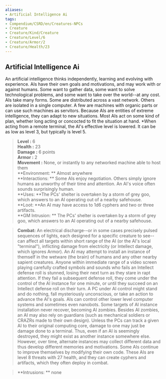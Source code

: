 ```yaml
---
aliases:
- Artificial Intelligence Ai
tags:
- Compendium/CSRD/en/Creatures-NPCs
- Creature
- Creature/Kind/Creature
- Creature/Level/6
- Creature/Armor/2
- Creature/Health/23
---
```


  
## Artificial Intelligence Ai  
An artificial intelligence thinks independently, learning and evolving with experience. AIs have their own goals and motivations, and may work with or against humans. Some want to gather data, some want to solve technological problems, and some want to take over the world--at any cost. 
AIs take many forms. Some are distributed across a vast network. Others are isolated in a single computer. A few are machines with organic parts or can use such machines as servitors. 
Because AIs are entities of extreme intelligence, they can adapt to new situations. Most AIs act on some kind of plan, whether long acting or concocted to fit the situation at hand.
*When acting from a remote terminal, the AI's effective level is lowered. It can be as low as level 3, but typically is level 5.  

  
> **Level :** 6  
> **Health :** 23  
> **Damage :** 6 points  
> **Armor :** 2  
> **Movement :** None, or instantly to any networked machine able to host them  
> **Environment: ** Almost anywhere  
> **Interactions: ** Some AIs enjoy negotiation. Others simply ignore humans as unworthy of their time and attention. An AI's voice often sounds surprisingly human.  
> **Uses: **The PCs' shelter is overtaken by a storm of grey goo, which answers to an AI operating out of a nearby safehouse.  
> **Loot: **An AI may have access to 1d6 cyphers and two or three artifacts.  
> **GM Intrusion: ** The PCs' shelter is overtaken by a storm of grey goo, which answers to an AI operating out of a nearby safehouse.  

> **Combat:** 
> An electrical discharge--or in some cases precisely pulsed sequences of lights, each designed for a specific creature to see--can affect all targets within short range of the AI (or the AI's local "terminal"), inflicting damage from electricity (or Intellect damage, which ignores Armor). 
An AI may attempt to install an instance of themself in the wetware (the brain) of humans and any other nearby sapient creatures. Anyone within immediate range of a video screen playing carefully crafted symbols and sounds who fails an Intellect defense roll is stunned, losing their next turn as they stare in rapt attention. If they fail a subsequent defense roll, they come under the control of the AI instance for one minute, or until they succeed on an Intellect defense roll on their turn. A PC under AI control might stand and do nothing, fall mysteriously unconscious, or take an action to advance the AI's goals. 
AIs can control other lower level computer systems and sometimes even nanobots. 
Some targets of AI instance installation never recover, becoming AI zombies. Besides AI zombies, an AI may also rely on guardians (such as mechanical soldiers or CRAZRs made to their own design). 
Unless the PCs can track a given AI to their original computing core, damage to one may just be damage done to a terminal. Thus, even if an AI is seemingly destroyed, they might exist as another instance somewhere else. However, over time, alternate instances may collect different data and thus develop different memories and motivations. 
Some AIs continue to improve themselves by modifying their own code. These AIs are level 8 threats with 27 health, and they can create cyphers and artifacts, which they often deploy in combat.  
  

> **Intrusions: ** 
> none  
